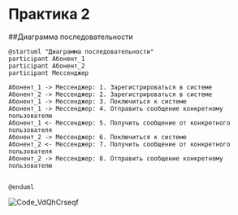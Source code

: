 # Практика 2
##Диаграмма последовательности
```
@startuml "Диаграмма последовательности"
participant Абонент_1
participant Абонент_2
participant Мессенджер

Абонент_1 -> Мессенджер: 1. Зарегистрироваться в системе
Абонент_2 -> Мессенджер: 2. Зарегистрироваться в системе
Абонент_1 -> Мессенджер: 3. Поключиться к системе
Абонент_1 -> Мессенджер: 4. Отправить сообщение конкретному пользователю
Абонент_1 <- Мессенджер: 5. Получить сообщение от конкретного пользователя
Абонент_2 -> Мессенджер: 6. Поключиться к системе
Абонент_2 <- Мессенджер: 7. Получить сообщение от конкретного пользователя
Абонент_2 -> Мессенджер: 8. Отправить сообщение конкретному пользователю


@enduml
```
![Code_VdQhCrseqf](https://github.com/Miphos/TMP/assets/45264292/139def31-a5f1-4615-af25-4e60597e1390)

